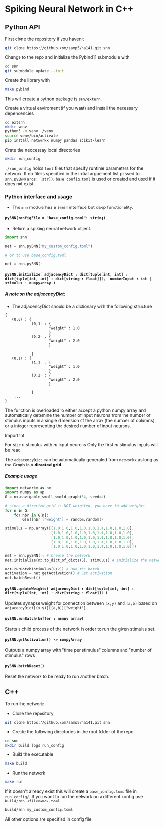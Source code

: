 # Spiking Neural Network in C++

## Python API

First clone the repository if you haven't 

```bash
git clone https://github.com/samp5/ha141.git snn
```

Change to the repo and initialize the Pybind11 submodule with 

```bash
cd snn
git submodule update --init
```
Create the library with

```bash 
make pybind
```

This will create a python package is `snn/extern`.

Create a virtual enviroment (if you want) and install the necessary dependencies

```bash
cd extern
mkdir venv
python3 -m venv ./venv
source venv/bin/activate
pip install networkx numpy pandas scikit-learn
```

Crate the neccessay local directories

```bash
mkdir run_config
```

`./run_config` holds  `toml` files that specify runtime parameters for the network. If no file is specified in the initial arguement list passed to `snn.pySNN(args: [str])`, `base_config.toml` is used or created and used if it does not exist.


### Python interface and usage

- The `snn` module has a small interface but deep functionality.

#### `pySNN(configFile = "base_config.toml": string)`

- Return a spiking neural network object.

```python
import snn

net = snn.pySNN("my_custom_config.toml")

# or to use base_config.toml

net = snn.pySNN()
```

#### `pySNN.initialize( adjacencyDict : dict[tuple[int, int] : dict[tuple[int, int] : dict[string : float]]],  numberInput : int | stimulus : numpyArray )`

##### A note on the adjacencyDict:
- The adjacencyDict should be a dictionary with the following structure
```
{
   (0,0) : {
            (0,1) : {
                    "weight" : 1.0
                    }
            (0,2) : {
                    "weight" : 2.0
                    }

            }
   (0,1) : {
            (1,1) : {
                    "weight" : 1.0
                    }
            (0,2) : {
                    "weight" : 2.0
                    }

            }
    ...
}
```


The function is overloaded to either accept a  python numpy array and automatically detemine the number of input neurons from the number of stimulus inputs in a single dimension of the array (the number of columns) or a integer representing the desired number of input neurons.

> [!IMPORTANT]
> For size $n$ stimulus with $m$ input neurons
> Only the first $m$ stimulus inputs will be read.


The `adjacencyDict` can be automatically generated from `networkx` as long as the Graph is a **directed grid**

##### Example usage

```python
import networkx as nx
import numpy as np
G = nx.navigable_small_world_graph(84, seed=1)

# since a directed grid is NOT weighted, you have to add weights
for n in G:
    for nbr in G[n]:
        G[n][nbr]["weight"] = random.random()

stimulus = np.array([[1.0,1.0,1.0,1.0,1.0,1.0,1.0,1.0,1.0],
                     [1.0,1.0,1.0,1.0,1.0,1.0,1.0,1.0,1.0],
                     [1.0,1.0,1.0,1.0,1.0,1.0,1.0,1.0,1.0],
                     [1.0,1.0,1.0,1.0,1.0,1.0,1.0,1.0,1.0],
                     [1.0,1.0,1.0,1.0,1.0,1.0,1.0,1.0,1.0]])

net = snn.pySNN(); # Create the network
net.initialize(nx.to_dict_of_dicts(G), stimulus) # initialize the network

net.runBatch(stimulus[0:2]) # Run the batch
activation = net.getActivation() # Get activation
net.batchReset()
```



#### `pySNN.updateWeights( adjacencyDict : dict[tuple[int, int] : dict[tuple[int, int] : dict[string : float]]] )`

Updates synapse weight for connection between `(x,y)` and `(a,b)` based on `adjacencyDict[(x,y)][(a,b)]["weight"]`

#### `pySNN.runBatch(buffer : numpy array)`

Starts a child process of the network in order to run the given stimulus set.

#### `pySNN.getActivation() -> numpyArray`

Outputs a numpy array with "time per stimulus" columns and "number of stimulus" rows


#### `pySNN.batchReset()` 

Reset the network to be ready to run another batch.



## C++
To run the network:
- Clone the repository

```bash
git clone https://github.com/samp5/ha141.git snn

```

- Create the following directories in the root folder of the repo
```bash
cd snn
mkdir build logs run_config
```

- Build the executable
```bash
make build
```

- Run the network
```bash
make run

```
If it doesn't already exist this will create a `base_config.toml` file in `run_config/`. If you want to run the network on a different config use `build/snn <filename>.toml`
```bash
build/snn my_custom_config.toml
```
All other options are specified in config file


